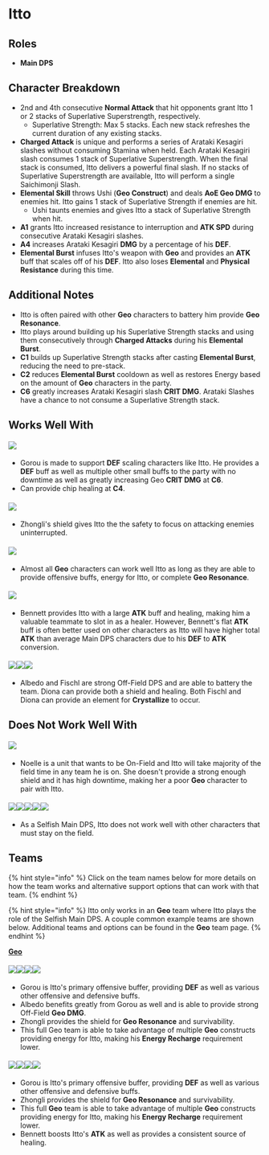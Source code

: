 # Itto

## **Roles**

* **Main DPS**

## **Character Breakdown**

* 2nd and 4th consecutive **Normal Attack** that hit opponents grant Itto 1 or 2 stacks of Superlative Superstrength, respectively.
  * Superlative Strength: Max 5 stacks. Each new stack refreshes the current duration of any existing stacks.
* **Charged Attack** is unique and performs a series of Arataki Kesagiri slashes without consuming Stamina when held. Each Arataki Kesagiri slash consumes 1 stack of Superlative Superstrength. When the final stack is consumed, Itto delivers a powerful final slash. If no stacks of Superlative Superstrength are available, Itto will perform a single Saichimonji Slash.
* **Elemental Skill** throws Ushi (**Geo Construct**) and deals **AoE Geo DMG** to enemies hit. Itto gains 1 stack of Superlative Strength if enemies are hit.
  * Ushi taunts enemies and gives Itto a stack of Superlative Strength when hit.
* **A1** grants Itto increased resistance to interruption and **ATK SPD** during consecutive Arataki Kesagiri slashes.
* **A4** increases Arataki Kesagiri **DMG** by a percentage of his **DEF**.
* **Elemental Burst** infuses Itto's weapon with **Geo** and provides an **ATK** buff that scales off of his **DEF**. Itto also loses **Elemental** and **Physical Resistance** during this time.

## **Additional Notes**

* Itto is often paired with other **Geo** characters to battery him provide **Geo Resonance**.
* Itto plays around building up his Superlative Strength stacks and using them consecutively through **Charged Attacks** during his **Elemental Burst**.
* **C1** builds up Superlative Strength stacks after casting **Elemental Burst**, reducing the need to pre-stack.
* **C2** reduces **Elemental Burst** cooldown as well as restores Energy based on the amount of **Geo** characters in the party.
* **C6** greatly increases Arataki Kesagiri slash **CRIT DMG**. Arataki Slashes have a chance to not consume a Superlative Strength stack.

## Works Well With

#### ![](../../.gitbook/assets/UI\_AvatarIcon\_Gorou.png)

* Gorou is made to support **DEF** scaling characters like Itto. He provides a **DEF** buff as well as multiple other small buffs to the party with no downtime as well as greatly increasing Geo **CRIT DMG** at **C6**.
* Can provide chip healing at **C4**.

#### ![](../../.gitbook/assets/UI\_AvatarIcon\_Zhongli.png)

* Zhongli's shield gives Itto the the safety to focus on attacking enemies uninterrupted.

#### ![](../../.gitbook/assets/Element\_Geo.webp)

* Almost all **Geo** characters can work well Itto as long as they are able to provide offensive buffs, energy for Itto, or complete **Geo Resonance**.

#### ![](../../.gitbook/assets/UI\_AvatarIcon\_Bennett.png)

* Bennett provides Itto with a large **ATK** buff and healing, making him a valuable teammate to slot in as a healer. However, Bennett's flat **ATK** buff is often better used on other characters as Itto will have higher total **ATK** than average Main DPS characters due to his **DEF** to **ATK** conversion.

#### ![](../../.gitbook/assets/UI\_AvatarIcon\_Albedo.png)![](../../.gitbook/assets/UI\_AvatarIcon\_Fischl.png)![](../../.gitbook/assets/UI\_AvatarIcon\_Diona.png)

* Albedo and Fischl are strong Off-Field DPS and are able to battery the team. Diona can provide both a shield and healing. Both Fischl and Diona can provide an element for **Crystallize** to occur.

## Does Not Work Well With

#### ![](../../.gitbook/assets/UI\_AvatarIcon\_Noelle.png)

* Noelle is a unit that wants to be On-Field and Itto will take majority of the field time in any team he is on. She doesn't provide a strong enough shield and it has high downtime, making her a poor **Geo** character to pair with Itto.

#### ![](../../.gitbook/assets/UI\_AvatarIcon\_Hutao.png)![](../../.gitbook/assets/UI\_AvatarIcon\_Tartaglia.png)![](../../.gitbook/assets/UI\_AvatarIcon\_Keqing.png)![](../../.gitbook/assets/UI\_AvatarIcon\_Xiao.png)![](../../.gitbook/assets/UI\_AvatarIcon\_Eula.png)

* As a Selfish Main DPS, Itto does not work well with other characters that must stay on the field.

## **Teams**

{% hint style="info" %}
Click on the team names below for more details on how the team works and alternative support options that can work with that team.
{% endhint %}

{% hint style="info" %}
Itto only works in an **Geo** team where Itto plays the role of the Selfish Main DPS. A couple common example teams are shown below. Additional teams and options can be found in the **Geo** team page.
{% endhint %}

[**Geo**](../../teams/geo.md)

#### ![](../../.gitbook/assets/UI\_AvatarIcon\_Itto.png)![](../../.gitbook/assets/UI\_AvatarIcon\_Gorou.png)![](../../.gitbook/assets/UI\_AvatarIcon\_Albedo.png)![](../../.gitbook/assets/UI\_AvatarIcon\_Zhongli.png)

* Gorou is Itto's primary offensive buffer, providing **DEF** as well as various other offensive and defensive buffs.
* Albedo benefits greatly from Gorou as well and is able to provide strong Off-Field **Geo DMG**.
* Zhongli provides the shield for **Geo Resonance** and survivability.
* This full Geo team is able to take advantage of multiple **Geo** constructs providing energy for Itto, making his **Energy Recharge** requirement lower.

#### ![](../../.gitbook/assets/UI\_AvatarIcon\_Itto.png)![](../../.gitbook/assets/UI\_AvatarIcon\_Gorou.png)![](../../.gitbook/assets/UI\_AvatarIcon\_Zhongli.png)![](../../.gitbook/assets/UI\_AvatarIcon\_Bennett.png)

* Gorou is Itto's primary offensive buffer, providing **DEF** as well as various other offensive and defensive buffs.
* Zhongli provides the shield for **Geo Resonance** and survivability.
* This full **Geo** team is able to take advantage of multiple **Geo** constructs providing energy for Itto, making his **Energy Recharge** requirement lower.
* Bennett boosts Itto's **ATK** as well as provides a consistent source of healing.
